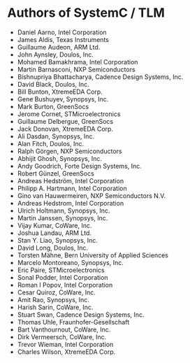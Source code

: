 Authors of SystemC / TLM
========================

 *  Daniel Aarno,                Intel Corporation
 *  James Aldis,                 Texas Instruments
 *  Guillaume Audeon,            ARM Ltd.
 *  John Aynsley,                Doulos, Inc.
 *  Mohamed Bamakhrama,          Intel Corporation
 *  Martin Barnasconi,           NXP Semiconductors
 *  Bishnupriya Bhattacharya,    Cadence Design Systems, Inc.
 *  David Black,                 Doulos, Inc.
 *  Bill Bunton,                 XtremeEDA Corp.
 *  Gene Bushuyev,               Synopsys, Inc.
 *  Mark Burton,                 GreenSocs
 *  Jerome Cornet,               STMicroelectronics
 *  Guillaume Delbergue,         GreenSocs
 *  Jack Donovan,                XtremeEDA Corp.
 *  Ali Dasdan,                  Synopsys, Inc.
 *  Alan Fitch,                  Doulos, Inc.
 *  Ralph Görgen,                NXP Semiconductors
 *  Abhijit Ghosh,               Synopsys, Inc.
 *  Andy Goodrich,               Forte Design Systems, Inc.
 *  Robert Günzel,               GreenSocs
 *  Andreas Hedström,            Intel Corporation
 *  Philipp A. Hartmann,         Intel Corporation
 *  Gino van Hauwermeiren,       NXP Semiconductors N.V.
 *  Andreas Hedstrom,            Intel Corporation
 *  Ulrich Holtmann,             Synopsys, Inc.
 *  Martin Janssen,              Synopsys, Inc.
 *  Vijay Kumar,                 CoWare, Inc.
 *  Joshua Landau,               ARM Ltd.
 *  Stan Y. Liao,                Synopsys, Inc.
 *  David Long,                  Doulos, Inc.
 *  Torsten Mähne,               Bern University of Applied Sciences
 *  Marcelo Montoreano,          Synopsys, Inc.
 *  Eric Paire,                  STMicroelectronics
 *  Sonal Podder,                Intel Corporation
 *  Roman I Popov,               Intel Corporation
 *  Cesar Quiroz,                CoWare, Inc.
 *  Amit Rao,                    Synopsys, Inc.
 *  Harish Sarin,                CoWare, Inc.
 *  Stuart Swan,                 Cadence Design Systems, Inc.
 *  Thomas Uhle,                 Fraunhofer-Gesellschaft
 *  Bart Vanthournout,           CoWare, Inc.
 *  Dirk Vermeersch,             CoWare, Inc.
 *  Trevor Wieman,               Intel Corporation
 *  Charles Wilson,              XtremeEDA Corp.

